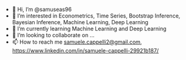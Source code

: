 - 👋 Hi, I’m @samuseas96
- 👀 I’m interested in Econometrics, Time Series, Bootstrap Inference, Bayesian Inference, Machine Learning, Deep Learning
- 🌱 I’m currently learning Machine Learning and Deep Learning
- 💞️ I’m looking to collaborate on ...
- 📫 How to reach me samuele.cappelli2@gmail.com, https://www.linkedin.com/in/samuele-cappelli-29921b187/

<!---
samuseas96/samuseas96 is a ✨ special ✨ repository because its `README.md` (this file) appears on your GitHub profile.
You can click the Preview link to take a look at your changes.
--->
